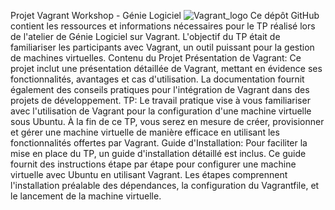 Projet Vagrant Workshop - Génie Logiciel
![Vagrant_logo](https://github.com/FadwaLacham/Vagrant/assets/128438153/a8e92f11-2672-4d98-b15f-6ff43cff1a8f)
Ce dépôt GitHub contient les ressources et informations nécessaires pour le TP réalisé lors de l'atelier de Génie Logiciel sur Vagrant. L'objectif du TP était de familiariser les participants avec Vagrant, un outil puissant pour la gestion de machines virtuelles.
Contenu du Projet
Présentation de Vagrant: Ce projet inclut une présentation détaillée de Vagrant, mettant en évidence ses fonctionnalités, avantages et cas d'utilisation. La documentation fournit également des conseils pratiques pour l'intégration de Vagrant dans des projets de développement.
TP: Le travail pratique vise à vous familiariser avec l'utilisation de Vagrant pour la configuration d'une machine virtuelle sous Ubuntu. À la fin de ce TP, vous serez en mesure de créer, provisionner et gérer une machine virtuelle de manière efficace en utilisant les fonctionnalités offertes par Vagrant.
Guide d'Installation: Pour faciliter la mise en place du TP, un guide d'installation détaillé est inclus. Ce guide fournit des instructions étape par étape pour configurer une machine virtuelle avec Ubuntu en utilisant Vagrant. Les étapes comprennent l'installation préalable des dépendances, la configuration du Vagrantfile, et le lancement de la machine virtuelle.
